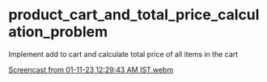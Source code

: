 # product_cart_and_total_price_calculation_problem


Implement add to cart and calculate total price of all items in the cart


[Screencast from 01-11-23 12:29:43 AM IST.webm](https://github.com/iamsuryasonar/product_cart_and_total_price_calculation_problem/assets/79869026/b74b168d-c371-4a7a-bd0a-63cec028978a)
